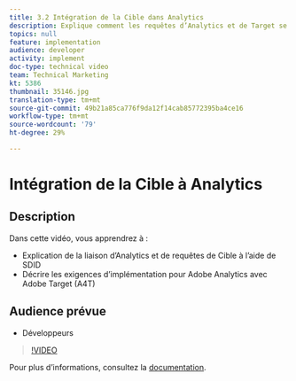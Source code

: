 ```yaml
---
title: 3.2 Intégration de la Cible dans Analytics
description: Explique comment les requêtes d’Analytics et de Target se lient via SDID, décrit les configurations requises pour l’implémentation d’Adobe Analytics à Adobe Target (A4T)
topics: null
feature: implementation
audience: developer
activity: implement
doc-type: technical video
team: Technical Marketing
kt: 5386
thumbnail: 35146.jpg
translation-type: tm+mt
source-git-commit: 49b21a85ca776f9da12f14cab85772395ba4ce16
workflow-type: tm+mt
source-wordcount: '79'
ht-degree: 29%

---
```



# Intégration de la Cible à Analytics

## Description

Dans cette vidéo, vous apprendrez à :

* Explication de la liaison d’Analytics et de requêtes de Cible à l’aide de SDID
* Décrire les exigences d’implémentation pour Adobe Analytics avec Adobe Target (A4T)

## Audience prévue

* Développeurs

>[!VIDEO](https://video.tv.adobe.com/v/35146/?quality=12)

Pour plus d’informations, consultez la [documentation](https://docs.adobe.com/content/help/en/target/using/integrate/a4t/a4timplementation.html).

